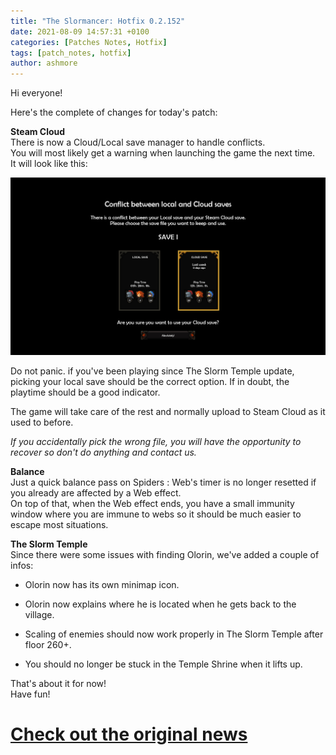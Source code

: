 ```yaml
---
title: "The Slormancer: Hotfix 0.2.152"
date: 2021-08-09 14:57:31 +0100
categories: [Patches Notes, Hotfix]
tags: [patch_notes, hotfix]
author: ashmore
---
```

Hi everyone!  
  
Here's the complete of changes for today's patch:  
  
**Steam Cloud**  
There is now a Cloud/Local save manager to handle conflicts.  
You will most likely get a warning when launching the game the next time.  
It will look like this:  
  
![](/assets/patch_notes/7c149e4d16f146e630fa049d6466a787b720b393)  
  
Do not panic. if you've been playing since The Slorm Temple update, picking your local save should be the correct option. If in doubt, the playtime should be a good indicator.  
  
The game will take care of the rest and normally upload to Steam Cloud as it used to before.  
  
*If you accidentally pick the wrong file, you will have the opportunity to recover so don't do anything and contact us.*   
  
  
**Balance**  
Just a quick balance pass on Spiders : Web's timer is no longer resetted if you already are affected by a Web effect.   
On top of that, when the Web effect ends, you have a small immunity window where you are immune to webs so it should be much easier to escape most situations.  
  
  
**The Slorm Temple**  
Since there were some issues with finding Olorin, we've added a couple of infos:  

* Olorin now has its own minimap icon.
* Olorin now explains where he is located when he gets back to the village.

  

* Scaling of enemies should now work properly in The Slorm Temple after floor 260+.
* You should no longer be stuck in the Temple Shrine when it lifts up.

  
  
That's about it for now!   
Have fun!

# <a href="https://steamstore-a.akamaihd.net/news/externalpost/steam_community_announcements/4032396530955203501" target="_blank">Check out the original news</a>